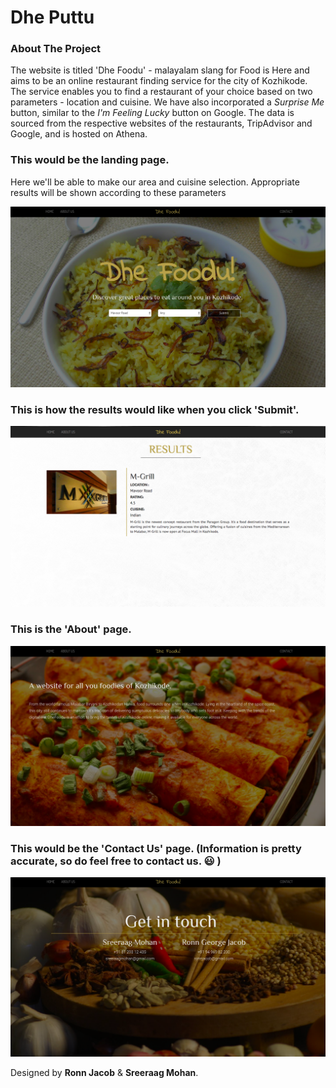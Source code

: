 # Dhe Puttu

### About The Project

The website is titled 'Dhe Foodu' - malayalam slang for Food is Here and aims to be an
online restaurant finding service for the city of Kozhikode. The service enables you to 
find a restaurant of your choice based on two parameters - location and cuisine. We have
also incorporated a *Surprise Me* button, similar to the *I'm Feeling Lucky* button on Google. 
The data is sourced from the respective websites of the restaurants, TripAdvisor and Google, 
and is hosted on Athena.

### This would be the landing page.
Here we'll be able to make our area and cuisine selection. Appropriate results will be shown according
to these parameters

![alt text](https://github.com/RonnJacob/Dhe-Foodu/blob/master/Screenshots/HomePage.png)

### This is how the results would like when you click 'Submit'.

![alt text](https://github.com/RonnJacob/Dhe-Foodu/blob/master/Screenshots/Result.png)

### This is the 'About' page.

![alt text](https://github.com/RonnJacob/Dhe-Foodu/blob/master/Screenshots/About%20Us.png)

### This would be the 'Contact Us' page. (Information is pretty accurate, so do feel free to contact us. :smiley: )

![alt text](https://github.com/RonnJacob/Dhe-Foodu/blob/master/Screenshots/Contact%20Us.png)


Designed by **Ronn Jacob** & **Sreeraag Mohan**.

